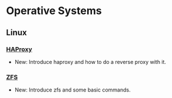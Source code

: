 # Operative Systems

## Linux

### [HAProxy](haproxy.md)

* New: Introduce haproxy and how to do a reverse proxy with it.

### [ZFS](zfs.md)

* New: Introduce zfs and some basic commands.